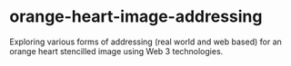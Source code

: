 # orange-heart-image-addressing
Exploring various forms of addressing (real world and web based) for an orange heart stencilled image using Web 3 technologies. 
